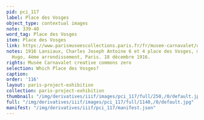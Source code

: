 ```yaml
---
pid: pci_117
label: Place des Vosges
object_type: contextual images
note: 339-40
word_tag: Place des Vosges
item: Place des Vosges
link: https://www.parismuseescollections.paris.fr/fr/musee-carnavalet/oeuvres/6-et-4-place-des-vosges-maison-de-victor-hugo-4eme-arrondissement-paris-18#infos-principales
notes: 1916 Lansiaux, Charles Joseph Antoine 6 et 4 place des Vosges, maison de Victor
  Hugo, 4ème arrondissement, Paris. 18 décembre 1916.
rights: Musée Carnavalet creative commons zero
selection: Which Place des Vosges?
caption: 
order: '116'
layout: paris-project-exhibition
collection: paris-project-exhibition
thumbnail: "/img/derivatives/iiif/images/pci_117/full/250,/0/default.jpg"
full: "/img/derivatives/iiif/images/pci_117/full/1140,/0/default.jpg"
manifest: "/img/derivatives/iiif/pci_117/manifest.json"
---
```

